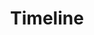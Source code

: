 ---
layout: encrypted
title: "Timeline"

encrypted: 26eeb6cf9d35e7fc336b10f82439dcbd123f13fd5d25cb031a22c322abb62fe1U2FsdGVkX18VE2OqGFco6Zv36JJphwcoxCK3If0xQYwaG10Ghsj61gQSngA4JggmLmm/e+1llhNB3ISlDRqZE7nGb+EKCK6LrMzsjrjP5CSGDiLj5gnohwkEqCig7tCtUeKWiJNIQTWm9VnITHhqKup1W10HnF8N7nw/g72xE+0N3QN/Jpf+EaSaCa5S32e/EpO81ThTt53ZARVPw8MRWIVVz4oQxlu7/s4l4nx6wv+RiuuaRg0P6xKQ+v7tg7zdLRFg7Xw7H8FM+hO2SE/jLhzNl6aMHVykjvGK3gGFPNzrZmpNbUuTQmQvIJW+iKEU7d7YsdrP/gHa1jmNVuwsRA==
---